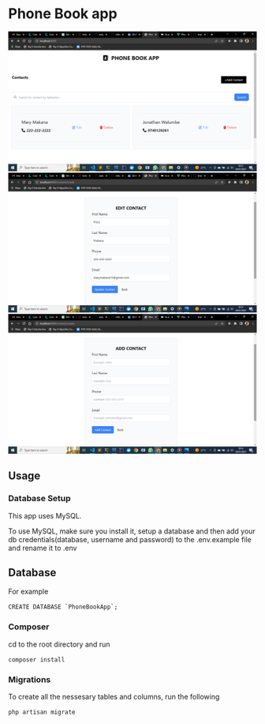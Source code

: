 # Phone Book app

![Alt text](/public/images/home.png "Phone Book App")
![Alt text](/public/images/edit.png "Phone Book App")
![Alt text](/public/images/add.png "Phone Book App")

## Usage

### Database Setup
This app uses MySQL. 

To use MySQL, make sure you install it, setup a database and then add your db credentials(database, username and password) to the .env.example file and rename it to .env

## Database
For example

````
CREATE DATABASE `PhoneBookApp`;
````

### Composer
cd to the root directory and run 

````
composer install

````

### Migrations
To create all the nessesary tables and columns, run the following
```
php artisan migrate
```


